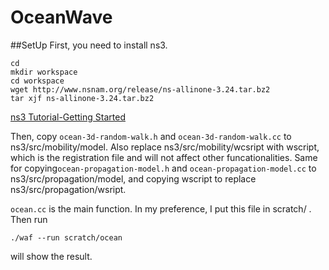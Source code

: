 # OceanWave

##SetUp
First, you need to install ns3.
```
cd
mkdir workspace
cd workspace
wget http://www.nsnam.org/release/ns-allinone-3.24.tar.bz2
tar xjf ns-allinone-3.24.tar.bz2
```
[ns3 Tutorial-Getting Started](https://www.nsnam.org/docs/release/3.24/tutorial/html/getting-started.html#downloading-ns3)

Then, copy `ocean-3d-random-walk.h` and `ocean-3d-random-walk.cc` to ns3/src/mobility/model. Also replace ns3/src/mobility/wcsript with wscript, which is the registration file and will not affect other funcationalities.
Same for copying`ocean-propagation-model.h` and `ocean-propagation-model.cc` to ns3/src/propagation/model, and copying wscript to replace ns3/src/propagation/wsript.

`ocean.cc` is the main function. In my preference, I put this file in scratch/ . Then run
```
./waf --run scratch/ocean
```
will show the result.

